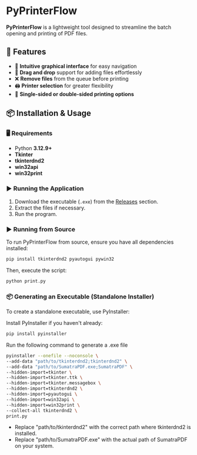# PyPrinterFlow  
**PyPrinterFlow** is a lightweight tool designed to streamline the batch opening and printing of PDF files.  

## 🚀 Features  
- 📌 **Intuitive graphical interface** for easy navigation  
- 🔄 **Drag and drop** support for adding files effortlessly  
- ❌ **Remove files** from the queue before printing  
- 🖨️ **Printer selection** for greater flexibility  
- 📄 **Single-sided or double-sided printing options**  

## 📦 Installation & Usage  
### 🖥️ Requirements  
- Python **3.12.9+**  
- **Tkinter**  
- **tkinterdnd2**  
- **win32api**  
- **win32print**  

### ▶️ Running the Application  
1. Download the executable (`.exe`) from the [Releases](https://github.com/MartinSandoval19/PyPrinterFlow/releases) section.  
2. Extract the files if necessary.  
3. Run the program.

### ▶️ Running from Source  
To run PyPrinterFlow from source, ensure you have all dependencies installed:  
```bash
pip install tkinterdnd2 pyautogui pywin32
```

Then, execute the script:
```bash
python print.py
```

### 📦 Generating an Executable (Standalone Installer)
To create a standalone executable, use PyInstaller:

Install PyInstaller if you haven't already:
```bash
pip install pyinstaller
```

Run the following command to generate a .exe file
```bash
pyinstaller --onefile --noconsole \
--add-data "path/to/tkinterdnd2;tkinterdnd2" \
--add-data "path/to/SumatraPDF.exe;SumatraPDF" \
--hidden-import=tkinter \
--hidden-import=tkinter.ttk \
--hidden-import=tkinter.messagebox \
--hidden-import=tkinterdnd2 \
--hidden-import=pyautogui \
--hidden-import=win32api \
--hidden-import=win32print \
--collect-all tkinterdnd2 \
print.py
```

- Replace "path/to/tkinterdnd2" with the correct path where tkinterdnd2 is installed.
- Replace "path/to/SumatraPDF.exe" with the actual path of SumatraPDF on your system.
